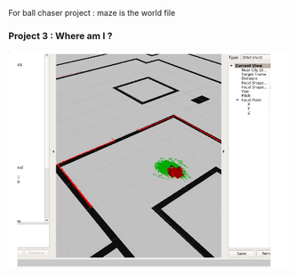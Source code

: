 For ball chaser project : maze is the world file

### Project 3 : Where am I ?
![alt text](https://raw.githubusercontent.com/tvsrr/ROS_Udacity/main/robot_localized.png)


